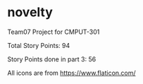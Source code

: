 # novelty

Team07 Project for CMPUT-301

Total Story Points: 94

Story Points done in part 3: 56

All icons are from https://www.flaticon.com/
